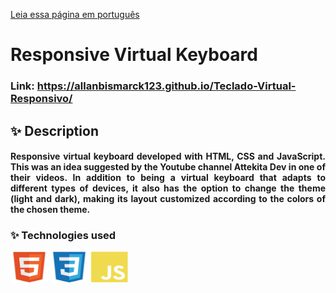 <a href="README_portuguese.md" target="_blank">Leia essa página em português<a/> 

# Responsive Virtual Keyboard

### Link: https://allanbismarck123.github.io/Teclado-Virtual-Responsivo/

## ✨ Description

#### <p align="justify">Responsive virtual keyboard developed with HTML, CSS and JavaScript. This was an idea suggested by the Youtube channel Attekita Dev in one of their videos. In addition to being a virtual keyboard that adapts to different types of devices, it also has the option to change the theme (light and dark), making its layout customized according to the colors of the chosen theme.</p>


### ✨ Technologies used
<div style="display: inline_block">
  <img align="center" alt="Allan-HTML" height="50" width="60" src="https://raw.githubusercontent.com/devicons/devicon/master/icons/html5/html5-original.svg">
  <img align="center" alt="Allan-CSS" height="50" width="60" src="https://raw.githubusercontent.com/devicons/devicon/master/icons/css3/css3-original.svg">
  <img align="center" alt="Allan-Js" height="50" width="60" src="https://raw.githubusercontent.com/devicons/devicon/master/icons/javascript/javascript-plain.svg">
</div>
